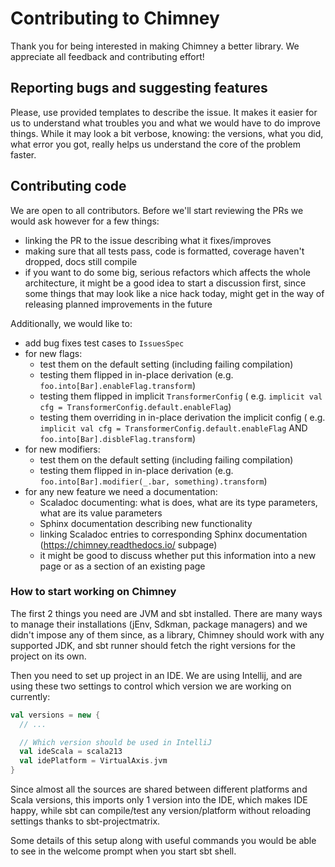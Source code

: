 # Contributing to Chimney

Thank you for being interested in making Chimney a better library. We appreciate all feedback and contributing effort!

## Reporting bugs and suggesting features

Please, use provided templates to describe the issue. It makes it easier for us to understand what troubles you and what
we would have to do improve things. While it may look a bit verbose, knowing: the versions, what you did, what error you
got, really helps us understand the core of the problem faster.

## Contributing code

We are open to all contributors. Before we'll start reviewing the PRs we would ask however for a few things:

* linking the PR to the issue describing what it fixes/improves
* making sure that all tests pass, code is formatted, coverage haven't dropped, docs still compile
* if you want to do some big, serious refactors which affects the whole architecture, it might be a good idea to
  start a discussion first, since some things that may look like a nice hack today, might get in the way of releasing
  planned improvements in the future

Additionally, we would like to:

* add bug fixes test cases to `IssuesSpec`
* for new flags:
    * test them on the default setting (including failing compilation)
    * testing them flipped in in-place derivation (e.g. `foo.into[Bar].enableFlag.transform`)
    * testing them flipped in implicit `TransformerConfig` (
      e.g. `implicit val cfg = TransformerConfig.default.enableFlag`)
    * testing them overriding in in-place derivation the implicit config (
      e.g. `implicit val cfg = TransformerConfig.default.enableFlag` AND `foo.into[Bar].disbleFlag.transform`)
* for new modifiers:
    * test them on the default setting (including failing compilation)
    * testing them flipped in in-place derivation (e.g. `foo.into[Bar].modifier(_.bar, something).transform`)
* for any new feature we need a documentation:
    * Scaladoc documenting: what is does, what are its type parameters, what are its value parameters
    * Sphinx documentation describing new functionality
    * linking Scaladoc entries to corresponding Sphinx documentation (https://chimney.readthedocs.io/ subpage)
    * it might be good to discuss whether put this information into a new page or as a section of an existing page

### How to start working on Chimney

The first 2 things you need are JVM and sbt installed. There are many ways to manage their installations (jEnv, Sdkman,
package managers) and we didn't impose any of them since, as a library, Chimney should work with any supported JDK,
and sbt runner should fetch the right versions for the project on its own.

Then you need to set up project in an IDE. We are using Intellij, and are using these two settings to control which
version we are working on currently:

```scala
val versions = new {
  // ...

  // Which version should be used in IntelliJ
  val ideScala = scala213
  val idePlatform = VirtualAxis.jvm
}
```

Since almost all the sources are shared between different platforms and Scala versions, this imports only 1 version
into the IDE, which makes IDE happy, while sbt can compile/test any version/platform without reloading settings thanks
to sbt-projectmatrix.

Some details of this setup along with useful commands you would be able to see in the welcome prompt when you start sbt
shell.
